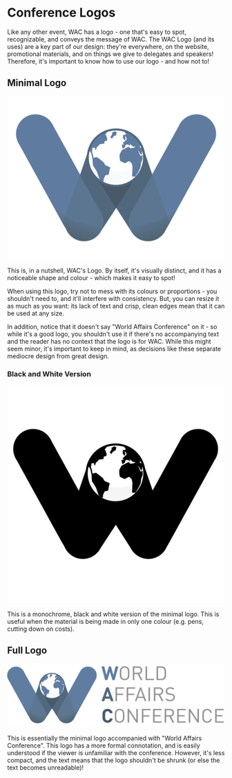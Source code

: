 # Conference Logos

Like any other event, WAC has a logo - one that's easy to spot, recognizable, and conveys the message of WAC. The WAC Logo \(and its uses\) are a key part of our design: they're everywhere, on the website, promotional materials, and on things we give to delegates and speakers! Therefore, it's important to know how to use our logo - and how not to!

## Minimal Logo

![WAC's Minimal Logo](../img/wac_logo.svg)

This is, in a nutshell, WAC's Logo. By itself, it's visually distinct, and it has a noticeable shape and colour - which makes it easy to spot!

When using this logo, try not to mess with its colours or proportions - you shouldn't need to, and it'll interfere with consistency. But, you can resize it as much as you want: its lack of text and crisp, clean edges mean that it can be used at any size.

In addition, notice that it doesn't say "World Affairs Conference" on it - so while it's a good logo, you shouldn't use it if there's no accompanying text and the reader has no context that the logo is for WAC. While this might seem minor, it's important to keep in mind, as decisions like these separate mediocre design from great design.

### Black and White Version

![Black and White Version!](../img/wac_logo_bw.svg)

This is a monochrome, black and white version of the minimal logo. This is useful when the material is being made in only one colour \(e.g. pens, cutting down on costs\).

## Full Logo

![WAC's Full Logo](../img/wac_logo_full.png)

This is essentially the minimal logo accompanied with "World Affairs Conference". This logo has a more formal connotation, and is easily understood if the viewer is unfamiliar with the conference. However, it's less compact, and the text means that the logo shouldn't be shrunk \(or else the text becomes unreadable\)!
